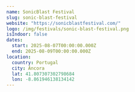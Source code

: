```yaml
---
name: SonicBlast Festival
slug: sonic-blast-festival
website: "https://sonicblastfestival.com/"
logo: /img/festivals/sonic-blast-festival.png
isIndoor: false
dates:
  start: 2025-08-07T00:00:00.000Z
  end: 2025-08-09T00:00:00.000Z
location:
  country: Portugal
  city: Âncora
  lat: 41.807307302798684
  lon: -8.861946138134142
---
```

